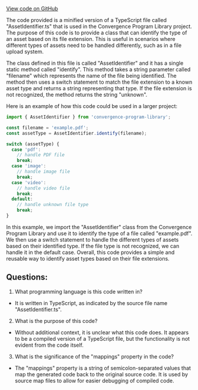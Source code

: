 [View code on GitHub](https://github.com/convergence-rfq/convergence-program-library/rfq/js/generated/types/AssetIdentifier.js.map)

The code provided is a minified version of a TypeScript file called "AssetIdentifier.ts" that is used in the Convergence Program Library project. The purpose of this code is to provide a class that can identify the type of an asset based on its file extension. This is useful in scenarios where different types of assets need to be handled differently, such as in a file upload system.

The class defined in this file is called "AssetIdentifier" and it has a single static method called "identify". This method takes a string parameter called "filename" which represents the name of the file being identified. The method then uses a switch statement to match the file extension to a known asset type and returns a string representing that type. If the file extension is not recognized, the method returns the string "unknown".

Here is an example of how this code could be used in a larger project:

```typescript
import { AssetIdentifier } from 'convergence-program-library';

const filename = 'example.pdf';
const assetType = AssetIdentifier.identify(filename);

switch (assetType) {
  case 'pdf':
    // handle PDF file
    break;
  case 'image':
    // handle image file
    break;
  case 'video':
    // handle video file
    break;
  default:
    // handle unknown file type
    break;
}
```

In this example, we import the "AssetIdentifier" class from the Convergence Program Library and use it to identify the type of a file called "example.pdf". We then use a switch statement to handle the different types of assets based on their identified type. If the file type is not recognized, we can handle it in the default case. Overall, this code provides a simple and reusable way to identify asset types based on their file extensions.
## Questions: 
 1. What programming language is this code written in?
- It is written in TypeScript, as indicated by the source file name "AssetIdentifier.ts".

2. What is the purpose of this code?
- Without additional context, it is unclear what this code does. It appears to be a compiled version of a TypeScript file, but the functionality is not evident from the code itself.

3. What is the significance of the "mappings" property in the code?
- The "mappings" property is a string of semicolon-separated values that map the generated code back to the original source code. It is used by source map files to allow for easier debugging of compiled code.